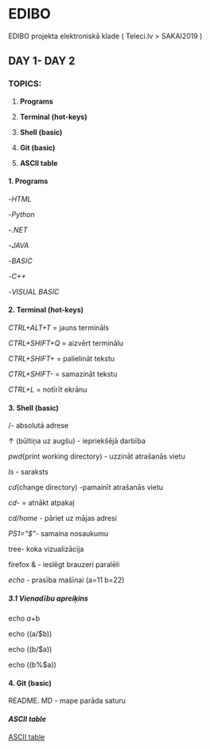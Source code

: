 # EDIBO
EDIBO projekta elektroniskā klade
( Teleci.lv > SAKAI2019 )

## DAY 1- DAY 2


### TOPICS:
1. **Programs**


2. **Terminal (hot-keys)**


3. **Shell (basic)**


4. **Git (basic)**


5. **ASCII table**




#### 1. Programs
-*HTML*


-*Python*


-*.NET*


-*JAVA*


-*BASIC*


-*C++*


-*VISUAL BASIC*



#### 2. Terminal (hot-keys)


*CTRL+ALT+T* = jauns termināls


*CTRL+SHIFT+Q* = aizvērt terminālu


*CTRL+SHIFT+* = palielināt tekstu


*CTRL+SHIFT-* = samazināt tekstu


*CTRL+L* = notīrīt ekrānu



####  3. Shell (basic)


 /- absolutā adrese



 ↑ (būltiņa uz augšu) - iepriekšējā darbība
 
 
 *pwd*(print working directory) - uzzināt atrašanās vietu
 
 
 *ls* - saraksts 
 
 
 
 
 *cd*(change directory) -pamainīt atrašanās vietu
 
 
 
 
 *cd-* = atnākt atpakaļ
 
 
 *cd/home* - pāriet uz mājas adresi 
 


 *PS1="$"*- samaina nosaukumu 
 
 
 tree- koka vizualizācija
 
 
 firefox & - ieslēgt brauzeri paralēli



 *echo* - prasība mašīnai 
(a=11
b=22)


 ##### 3.1 Vienadību apreiķins


echo $a+$b

 
echo $(($a/$b)) 

 
echo $(($b/$a)) 

 
echo $(($b%$a))  




####  4. Git (basic)


README. MD  - mape parāda saturu






#### *ASCII table*




[ASCII table](http://www.ecowin.org/ascii.htm)
